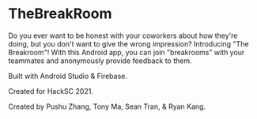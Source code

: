 # TheBreakRoom

Do you ever want to be honest with your coworkers about how they're doing, but you don't want to give the wrong impression? Introducing "The Breakroom"! With this Android app, you can join "breakrooms" with your teammates and anonymously provide feedback to them. 

Built with Android Studio & Firebase.

Created for HackSC 2021.

Created by Pushu Zhang, Tony Ma, Sean Tran, & Ryan Kang.
